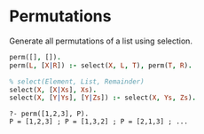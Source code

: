 # Permutations

Generate all permutations of a list using selection.

```prolog
perm([], []).
perm(L, [X|R]) :- select(X, L, T), perm(T, R).

% select(Element, List, Remainder)
select(X, [X|Xs], Xs).
select(X, [Y|Ys], [Y|Zs]) :- select(X, Ys, Zs).
```

```text
?- perm([1,2,3], P).
P = [1,2,3] ; P = [1,3,2] ; P = [2,1,3] ; ...
```

